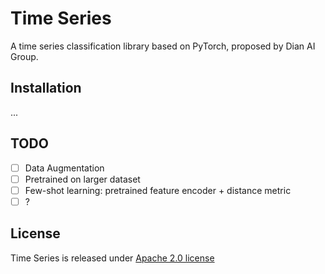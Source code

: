 # Time Series

A time series classification library based on PyTorch, proposed by Dian AI Group.

## Installation

...

## TODO

- [ ] Data Augmentation
- [ ] Pretrained on larger dataset
- [ ] Few-shot learning: pretrained feature encoder + distance metric
- [ ] ?

## License

Time Series is released under [Apache 2.0 license](LICENSE)
